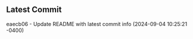 
## Latest Commit
eaecb06 - Update README with latest commit info (2024-09-04 10:25:21 -0400) <Yunxi-Zhou>
